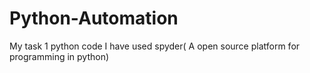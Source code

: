 # Python-Automation
My task 1 python code
I have used spyder( A open source platform for programming in python)

